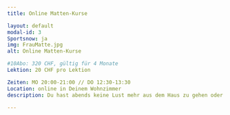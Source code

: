 ```yaml
---
title: Online Matten-Kurse

layout: default
modal-id: 3
Sportsnow: ja
img: FrauMatte.jpg
alt: Online Matten-Kurse

#10Abo: 320 CHF, gültig für 4 Monate
Lektion: 20 CHF pro Lektion

Zeiten: MO 20:00-21:00 // DO 12:30-13:30
Location: online in Deinem Wohnzimmer
description: Du hast abends keine Lust mehr aus dem Haus zu gehen oder suchst eine Sportmöglichkeit tagsüber, die Du ohne grossen Aufwand von zu Hause aus wahrnehmen kannst? Dann sind unsere online-Kurse genau das Richtige für Dich. Suche Dir eine Matte oder weiche Unterlage und wähle Dich per Klick von Deinem Laptop, Tablet oder Mobilephone in den Kurs ein. Es erwartet Dich ein abwechslungsreiches Programm in kleiner Gruppengrösse, das Dich sowohl kräftigt als auch dehnt. Live durchgeführt und per Videostream übertragen. Eine gesunde und individuelle Abwechslung in Deinem Alltag. Eine Lektion dauert 50 Minuten.

---
```

